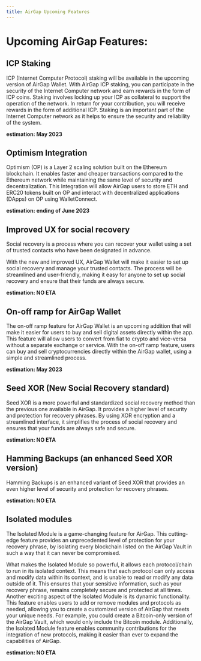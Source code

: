 ```yaml
---
title: AirGap Upcoming Features
---
```


# Upcoming AirGap Features:

## ICP Staking

ICP (Internet Computer Protocol) staking will be available in the upcoming version of AirGap Wallet. With AirGap ICP staking, you can participate in the security of the Internet Computer network and earn rewards in the form of ICP coins. Staking involves locking up your ICP as collateral to support the operation of the network. In return for your contribution, you will receive rewards in the form of additional ICP. Staking is an important part of the Internet Computer network as it helps to ensure the security and reliability of the system.

**estimation: May 2023**

## Optimism Integration

Optimism (OP) is a Layer 2 scaling solution built on the Ethereum blockchain. It enables faster and cheaper transactions compared to the Ethereum network while maintaining the same level of security and decentralization.
This Integration will allow AirGap users to store ETH and ERC20 tokens built on OP and interact with decentralized applications (DApps) on OP using WalletConnect.

**estimation: ending of June 2023**

## Improved UX for social recovery

Social recovery is a process where you can recover your wallet using a set of trusted contacts who have been designated in advance.

With the new and improved UX, AirGap Wallet will make it easier to set up social recovery and manage your trusted contacts. The process will be streamlined and user-friendly, making it easy for anyone to set up social recovery and ensure that their funds are always secure.

**estimation: NO ETA**

## On-off ramp for AirGap Wallet

The on-off ramp feature for AirGap Wallet is an upcoming addition that will make it easier for users to buy and sell digital assets directly within the app. This feature will allow users to convert from fiat to crypto and vice-versa without a separate exchange or service. With the on-off ramp feature, users can buy and sell cryptocurrencies directly within the AirGap wallet, using a simple and streamlined process.

**estimation: May 2023**

## Seed XOR (New Social Recovery standard)

Seed XOR is a more powerful and standardized social recovery method than the previous one available in AirGap. It provides a higher level of security and protection for recovery phrases. By using XOR encryption and a streamlined interface, it simplifies the process of social recovery and ensures that your funds are always safe and secure.

**estimation: NO ETA**

## Hamming Backups (an enhanced Seed XOR version)

Hamming Backups is an enhanced variant of Seed XOR that provides an even higher level of security and protection for recovery phrases.

**estimation: NO ETA**

## Isolated modules

The Isolated Module is a game-changing feature for AirGap. This cutting-edge feature provides an unprecedented level of protection for your recovery phrase, by isolating every blockchain listed on the AirGap Vault in such a way that it can never be compromised.

What makes the Isolated Module so powerful, it allows each protocol/chain to run in its isolated context. This means that each protocol can only access and modify data within its context, and is unable to read or modify any data outside of it. This ensures that your sensitive information, such as your recovery phrase, remains completely secure and protected at all times. Another exciting aspect of the Isolated Module is its dynamic functionality. This feature enables users to add or remove modules and protocols as needed, allowing you to create a customized version of AirGap that meets your unique needs. For example, you could create a Bitcoin-only version of the AirGap Vault, which would only include the Bitcoin module. Additionally, the Isolated Module feature enables community contributions for the integration of new protocols, making it easier than ever to expand the capabilities of AirGap.

**estimation: NO ETA**
